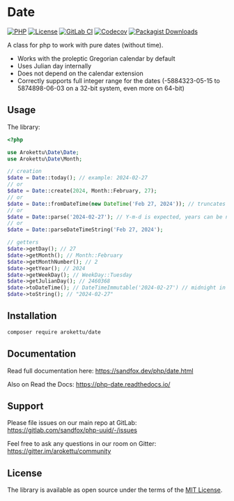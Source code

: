 # Date

[![PHP]][Packagist Link]
[![License]][License Link]
[![GitLab CI]][GitLab CI Link]
[![Codecov]][Codecov Link]
[![Packagist Downloads]][Packagist Link]

[PHP]: https://img.shields.io/packagist/php-v/arokettu/date.svg?style=flat-square
[License]: https://img.shields.io/packagist/l/arokettu/date.svg?style=flat-square
[GitLab CI]: https://img.shields.io/gitlab/pipeline/sandfox/php-date/master.svg?style=flat-square
[Codecov]: https://img.shields.io/codecov/c/gl/sandfox/php-date?style=flat-square
[Packagist Downloads]: https://img.shields.io/packagist/dd/arokettu/date?style=flat-square

[Packagist Link]: https://packagist.org/packages/arokettu/date
[GitLab CI Link]: https://gitlab.com/sandfox/php-date/-/pipelines
[Codecov Link]: https://codecov.io/gl/sandfox/php-date/
[License Link]: LICENSE.md

A class for php to work with pure dates (without time).

* Works with the proleptic Gregorian calendar by default
* Uses Julian day internally
* Does not depend on the calendar extension
* Correctly supports full integer range for the dates
  (-5884323-05-15 to 5874898-06-03 on a 32-bit system, even more on 64-bit) 

## Usage

The library:

```php
<?php

use Arokettu\Date\Date;
use Arokettu\Date\Month;

// creation
$date = Date::today(); // example: 2024-02-27
// or
$date = Date::create(2024, Month::February, 27);
// or
$date = Date::fromDateTime(new DateTime('Feb 27, 2024')); // truncates time
// or
$date = Date::parse('2024-02-27'); // Y-m-d is expected, years can be negative
// or
$date = Date::parseDateTimeString('Feb 27, 2024');

// getters
$date->getDay(); // 27
$date->getMonth(); // Month::February
$date->getMonthNumber(); // 2
$date->getYear(); // 2024
$date->getWeekDay(); // WeekDay::Tuesday
$date->getJulianDay(); // 2460368
$date->toDateTime(); // DateTimeImmutable('2024-02-27') // midnight in a default timezone
$date->toString(); // "2024-02-27"
```

## Installation

```bash
composer require arokettu/date
```

## Documentation

Read full documentation here: <https://sandfox.dev/php/date.html>

Also on Read the Docs: <https://php-date.readthedocs.io/>

## Support

Please file issues on our main repo at GitLab: <https://gitlab.com/sandfox/php-uuid/-/issues>

Feel free to ask any questions in our room on Gitter: <https://gitter.im/arokettu/community>

## License

The library is available as open source under the terms of the [MIT License][License Link].
